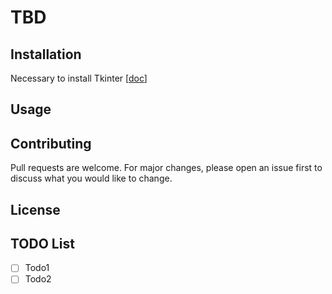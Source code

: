 # TBD

## Installation

Necessary to install Tkinter [[doc](https://tkdocs.com/tutorial/install.html)]

## Usage

## Contributing

Pull requests are welcome. For major changes, please open an issue first to discuss what you would like to change.

## License

## TODO List

- [ ] Todo1
- [ ] Todo2
